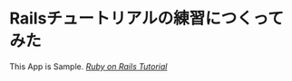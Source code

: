 # Railsチュートリアルの練習につくってみた

This App is Sample.
[*Ruby on Rails Tutorial*](http://railstutorial.jp/)

